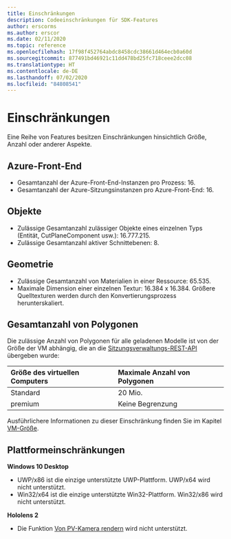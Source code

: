 ```yaml
---
title: Einschränkungen
description: Codeeinschränkungen für SDK-Features
author: erscorms
ms.author: erscor
ms.date: 02/11/2020
ms.topic: reference
ms.openlocfilehash: 17f98f452764abdc8458cdc38661d464ecb0a60d
ms.sourcegitcommit: 877491bd46921c11dd478bd25fc718ceee2dcc08
ms.translationtype: HT
ms.contentlocale: de-DE
ms.lasthandoff: 07/02/2020
ms.locfileid: "84808541"
---
```

# <a name="limitations"></a>Einschränkungen

Eine Reihe von Features besitzen Einschränkungen hinsichtlich Größe, Anzahl oder anderer Aspekte.

## <a name="azure-frontend"></a>Azure-Front-End

* Gesamtanzahl der Azure-Front-End-Instanzen pro Prozess: 16.
* Gesamtanzahl der Azure-Sitzungsinstanzen pro Azure-Front-End: 16.

## <a name="objects"></a>Objekte

* Zulässige Gesamtanzahl zulässiger Objekte eines einzelnen Typs (Entität, CutPlaneComponent usw.): 16.777.215.
* Zulässige Gesamtanzahl aktiver Schnittebenen: 8.

## <a name="geometry"></a>Geometrie

* Zulässige Gesamtanzahl von Materialien in einer Ressource: 65.535.
* Maximale Dimension einer einzelnen Textur: 16.384 x 16.384. Größere Quelltexturen werden durch den Konvertierungsprozess herunterskaliert.

## <a name="overall-number-of-polygons"></a>Gesamtanzahl von Polygonen

Die zulässige Anzahl von Polygonen für alle geladenen Modelle ist von der Größe der VM abhängig, die an die [Sitzungsverwaltungs-REST-API](../how-tos/session-rest-api.md#create-a-session) übergeben wurde:

| Größe des virtuellen Computers | Maximale Anzahl von Polygonen |
|:--------|:------------------|
|Standard| 20 Mio. |
|premium| Keine Begrenzung |

Ausführlichere Informationen zu dieser Einschränkung finden Sie im Kapitel [VM-Größe](../reference/vm-sizes.md).

## <a name="platform-limitations"></a>Plattformeinschränkungen

**Windows 10 Desktop**

* UWP/x86 ist die einzige unterstützte UWP-Plattform. UWP/x64 wird nicht unterstützt.
* Win32/x64 ist die einzige unterstützte Win32-Plattform. Win32/x86 wird nicht unterstützt.

**Hololens 2**

* Die Funktion [Von PV-Kamera rendern](https://docs.microsoft.com/windows/mixed-reality/mixed-reality-capture-for-developers#render-from-the-pv-camera-opt-in) wird nicht unterstützt.
